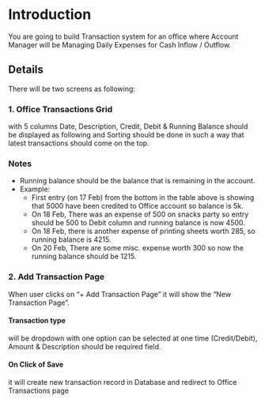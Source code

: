 # Introduction

You are going to build Transaction system for an office where Account Manager will be Managing Daily Expenses for Cash Inflow / Outflow.

## Details

There will be two screens as following:

### 1. Office Transactions Grid

with 5 columns Date, Description, Credit, Debit & Running Balance should be displayed as following and Sorting should be done in such a way that latest transactions should come on the top.

### Notes

- Running balance should be the balance that is remaining in the account.
- Example:
  - First entry (on 17 Feb) from the bottom in the table above is showing that 5000 have been credited to Office account so balance is 5k.
  - On 18 Feb, There was an expense of 500 on snacks party so entry should be 500 to Debit column and running balance is now 4500.
  - On 18 Feb, there is another expense of printing sheets worth 285, so running balance is 4215.
  - On 20 Feb, There are some misc. expense worth 300 so now the running balance should be 1215.

### 2. Add Transaction Page

When user clicks on “+ Add Transaction Page” it will show the “New Transaction Page”.

#### Transaction type

will be dropdown with one option can be selected at one time (Credit/Debit), Amount & Description should be required field.

#### On Click of Save

it will create new transaction record in Database and redirect to Office Transactions page
